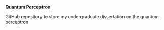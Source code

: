 **Quantum Perceptron**

GitHub repository to store my undergraduate dissertation on the quantum perceptron
